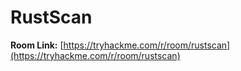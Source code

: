 # RustScan

**Room Link:** [https://tryhackme.com/r/room/rustscan](https://tryhackme.com/r/room/rustscan)

